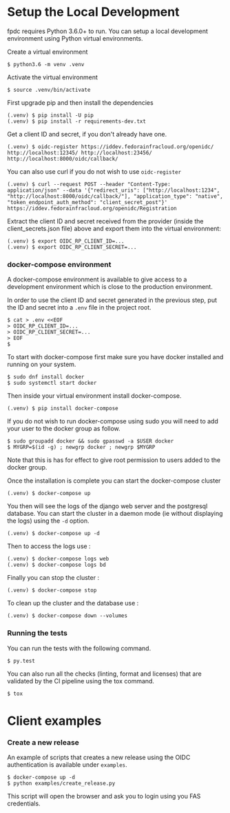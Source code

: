 # Setup the Local Development

fpdc requires Python 3.6.0+ to run. You can setup a local development environment using Python virtual environments.

Create a virtual environment

```
$ python3.6 -m venv .venv
```

Activate the virtual environment

```
$ source .venv/bin/activate
```

First upgrade pip and then install the dependencies

```
(.venv) $ pip install -U pip
(.venv) $ pip install -r requirements-dev.txt
```

Get a client ID and secret, if you don't already have one.

```
(.venv) $ oidc-register https://iddev.fedorainfracloud.org/openidc/ http://localhost:12345/ http://localhost:23456/ http://localhost:8000/oidc/callback/
```

You can also use curl if you do not wish to use `oidc-register`

```
(.venv) $ curl --request POST --header "Content-Type: application/json" --data '{"redirect_uris": ["http://localhost:1234", "http://localhost:8000/oidc/callback/"], "application_type": "native", "token_endpoint_auth_method": "client_secret_post"}' https://iddev.fedorainfracloud.org/openidc/Registration
```

Extract the client ID and secret received from the provider (inside the client_secrets.json file) above and export them into the virtual
environment:

```
(.venv) $ export OIDC_RP_CLIENT_ID=...
(.venv) $ export OIDC_RP_CLIENT_SECRET=...
```

### docker-compose environment

A docker-compose environment is available to give access to a development environment
which is close to the production environment.

In order to use the client ID and secret generated in the previous step, put the ID
and secret into a `.env` file in the project root.

```
$ cat > .env <<EOF
> OIDC_RP_CLIENT_ID=...
> OIDC_RP_CLIENT_SECRET=...
> EOF
$
```

To start with docker-compose first make sure you have docker installed and running on your system.

```
$ sudo dnf install docker
$ sudo systemctl start docker
```

Then inside your virtual environment install docker-compose.

```
(.venv) $ pip install docker-compose
```

If you do not wish to run docker-compose using sudo you will need to add your user to the docker group as follow.

```
$ sudo groupadd docker && sudo gpasswd -a $USER docker
$ MYGRP=$(id -g) ; newgrp docker ; newgrp $MYGRP
```

Note that this is has for effect to give root permission to users added to the docker group.

Once the installation is complete you can start the docker-compose cluster

```
(.venv) $ docker-compose up
```

You then will see the logs of the django web server and the postgresql database. You can
start the cluster in a daemon mode (ie without displaying the logs) using the `-d`
option.

```
(.venv) $ docker-compose up -d
```

Then to access the logs use :

```
(.venv) $ docker-compose logs web
(.venv) $ docker-compose logs bd

```

Finally you can stop the cluster :

```
(.venv) $ docker-compose stop
```

To clean up the cluster and the database use :

```
(.venv) $ docker-compose down --volumes
```

### Running the tests

You can run the tests with the following command.

```
$ py.test
```

You can also run all the checks (linting, format and licenses) that are validated by the CI pipeline using the tox command.

```
$ tox
```

# Client examples

### Create a new release

An example of scripts that creates a new release using the OIDC authentication is available under `examples`.

```
$ docker-compose up -d
$ python examples/create_release.py
```

This script will open the browser and ask you to login using you FAS credentials.
